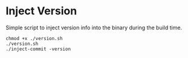 # Inject Version
Simple script to inject version info into the binary during the build time.

```
chmod +x ./version.sh 
./version.sh
./inject-commit -version
```
